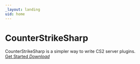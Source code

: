 ```yaml
---
_layout: landing
uid: home
---
```


<div class="d-flex flex-column h-100">
  <div class="d-flex flex-grow-1 justify-content-center align-items-center">
    <div>
      <h1 class="h1">CounterStrikeSharp</h1>
      <span>CounterStrikeSharp is a simpler way to write CS2 server plugins.</span>
      <div class="mt-5">
        <a href="docs/guides/getting-started.md" class="btn btn-primary btn-lg fw-bold">Get Started <i class="bi bi-arrow-right"></a>
        <a href="https://github.com/roflmuffin/CounterStrikeSharp/releases/latest" class="btn btn-success btn-lg fw-bold">Download <i class="bi bi-download"></a>
      </div>
    </div>
  </div>
</div>
